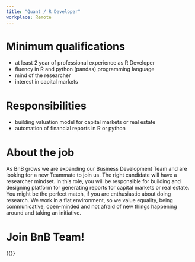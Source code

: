 ```yaml
---
title: "Quant / R Developer"
workplace: Remote
---
```



# Minimum qualifications

* at least 2 year of professional experience as R Developer
* fluency in R and python (pandas) programming language
* mind of the researcher
* interest in capital markets


# Responsibilities

* building valuation model for capital markets or real estate
* automation of financial reports in R or python


# About the job

As BnB grows we are expanding our Business Development Team and are looking for a new Teammate to join us. The right candidate will have a researcher mindset.
In this role, you will be responsible for building and designing platform for generating reports for capital markets or real estate. You might be the perfect match, if you are enthusiastic about doing research.
We work in a flat environment, so we value equality, being communicative, open-minded and not afraid of new things happening around and taking an initiative.


# Join BnB Team!

{{<disclaimer>}}